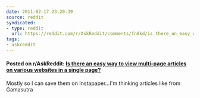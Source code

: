 ```yaml
---
date: 2011-02-17 23:20:39
source: reddit
syndicated:
- type: reddit
  url: https://reddit.com/r/AskReddit/comments/fn8kd/is_there_an_easy_way_to_view_multipage_articles/
tags:
- askreddit
---
```


#### Posted on r/AskReddit: [Is there an easy way to view multi-page articles on various websites in a single page?](https://reddit.com/r/AskReddit/comments/fn8kd/is_there_an_easy_way_to_view_multipage_articles/)

Mostly so I can save them on Instapaper...I'm thinking articles like from Gamasutra
